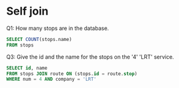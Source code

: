 # Self join
Q1: How many stops are in the database.
```SQL
SELECT COUNT(stops.name)
FROM stops
```

Q3: Give the id and the name for the stops on the '4' 'LRT' service.
```SQL
SELECT id, name
FROM stops JOIN route ON (stops.id = route.stop)
WHERE num = 4 AND company = 'LRT'
```
